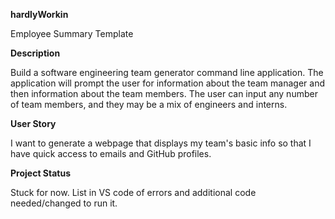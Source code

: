 **hardlyWorkin**

Employee Summary Template

**Description**

Build a software engineering team generator command line application. The application will prompt the user for information about the team manager and then information about the team members. The user can input any number of team members, and they may be a mix of engineers and interns.

**User Story**

I want to generate a webpage that displays my team's basic info
so that I have quick access to emails and GitHub profiles. 

**Project Status**

Stuck for now. List in VS code of errors and additional code needed/changed to run it. 
